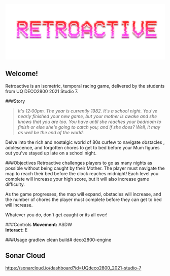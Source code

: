 ![Retroactive](source/core/assets/images/ui/title/RETROACTIVE.png)

## Welcome!
Retroactive is an isometric, temporal racing game, delivered by the students
 from UQ DECO2800 2021 Studio 7.

###Story
> *It's 12:00pm. The year is currently 1982. It's a school night. You've nearly
 finished your new game, but your mother is awake and she knows that you are
  too. You have until she reaches your bedroom to finish or else she's going
   to catch you; and if she does? Well, it may as well be the end of the world.*

Delve into the rich and nostalgic world of 80s curfew to navigate obstacles
, adolescence, and forgotten chores to get to bed before your Mum figures out
 you've stayed up late on a school night.

###Objectives
Retroactive challenges players to go as many nights as possible without being
 caught by their Mother. The player must navigate the map to reach their bed
  before the clock reaches midnight! Each level you complete will increase
   your high score, but it will also increase game difficulty. <br />
  
  As the game progresses, the map will expand, obstacles will increase, and
   the number of chores the player must complete before they can get to bed
    will increase.

Whatever you do, don't get caught or its all over!

###Controls
**Movement:** ASDW <br />
**Interact:** E <br />

###Usage
gradlew clean build# deco2800-engine

## Sonar Cloud
https://sonarcloud.io/dashboard?id=UQdeco2800_2021-studio-7
